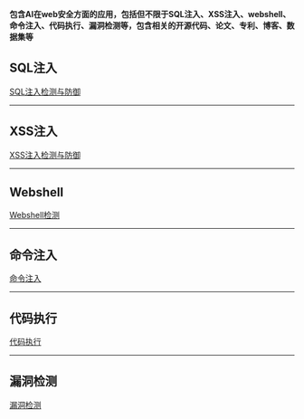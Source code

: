 **包含AI在web安全方面的应用，包括但不限于SQL注入、XSS注入、webshell、命令注入、代码执行、漏洞检测等，包含相关的开源代码、论文、专利、博客、数据集等**

## SQL注入
[SQL注入检测与防御]()

---

## XSS注入
[XSS注入检测与防御]()

---

## Webshell
[Webshell检测]()

---

## 命令注入
[命令注入]()

---

## 代码执行
[代码执行]()

---

## 漏洞检测
[漏洞检测](https://github.com/XMoyas/AI_CyberSecurity_Resources/tree/main/AI_CyberSecurity_web/%E6%BC%8F%E6%B4%9E%E6%A3%80%E6%B5%8B)
